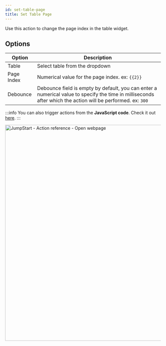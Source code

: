 ```yaml
---
id: set-table-page
title: Set Table Page
---
```


Use this action to change the page index in the table widget.

## Options

| Option | Description |
|--------|-------------|
| Table   | Select table from the dropdown |
| Page Index | Numerical value for the page index. ex: `{{2}}` |
| Debounce | Debounce field is empty by default, you can enter a numerical value to specify the time in milliseconds after which the action will be performed. ex: `300` |

:::info
You can also trigger actions from the **JavaScript code**. Check it out [here](/docs/how-to/run-actions-from-runjs).
:::

<div style={{textAlign: 'center'}}>

<img className="screenshot-full" src="/img/actions/settablepage/page2.png" alt="JumpStart - Action reference - Open webpage" width="700" />

</div>